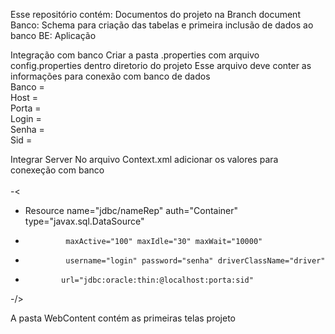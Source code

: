 Esse repositório contém: 
Documentos do projeto na Branch document
Banco: Schema para criação das tabelas e primeira inclusão de dados ao banco
BE: Aplicação

Integração com banco
Criar a pasta .properties com arquivo config.properties dentro diretorio do projeto
Esse arquivo deve conter as informações para conexão com banco de dados
<br>Banco = 
<br>Host =<br>
Porta = <br>
Login = <br>
Senha = <br>
Sid = <br>

Integrar Server 
No arquivo Context.xml adicionar os valores para conexeção com banco  
<br>
-<
- Resource name="jdbc/nameRep" auth="Container" type="javax.sql.DataSource"
-              maxActive="100" maxIdle="30" maxWait="10000"
-              username="login" password="senha" driverClassName="driver"
-             url="jdbc:oracle:thin:@localhost:porta:sid"
-/>

A pasta WebContent contém as primeiras telas projeto